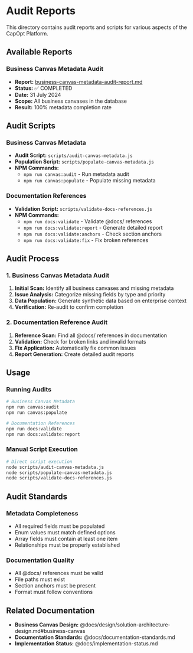 # Audit Reports

This directory contains audit reports and scripts for various aspects of the CapOpt Platform.

## Available Reports

### Business Canvas Metadata Audit
- **Report:** [business-canvas-metadata-audit-report.md](./business-canvas-metadata-audit-report.md)
- **Status:** ✅ COMPLETED
- **Date:** 31 July 2024
- **Scope:** All business canvases in the database
- **Result:** 100% metadata completion rate

## Audit Scripts

### Business Canvas Metadata
- **Audit Script:** `scripts/audit-canvas-metadata.js`
- **Population Script:** `scripts/populate-canvas-metadata.js`
- **NPM Commands:**
  - `npm run canvas:audit` - Run metadata audit
  - `npm run canvas:populate` - Populate missing metadata

### Documentation References
- **Validation Script:** `scripts/validate-docs-references.js`
- **NPM Commands:**
  - `npm run docs:validate` - Validate @docs/ references
  - `npm run docs:validate:report` - Generate detailed report
  - `npm run docs:validate:anchors` - Check section anchors
  - `npm run docs:validate:fix` - Fix broken references

## Audit Process

### 1. Business Canvas Metadata Audit
1. **Initial Scan:** Identify all business canvases and missing metadata
2. **Issue Analysis:** Categorize missing fields by type and priority
3. **Data Population:** Generate synthetic data based on enterprise context
4. **Verification:** Re-audit to confirm completion

### 2. Documentation Reference Audit
1. **Reference Scan:** Find all @docs/ references in documentation
2. **Validation:** Check for broken links and invalid formats
3. **Fix Application:** Automatically fix common issues
4. **Report Generation:** Create detailed audit reports

## Usage

### Running Audits
```bash
# Business Canvas Metadata
npm run canvas:audit
npm run canvas:populate

# Documentation References
npm run docs:validate
npm run docs:validate:report
```

### Manual Script Execution
```bash
# Direct script execution
node scripts/audit-canvas-metadata.js
node scripts/populate-canvas-metadata.js
node scripts/validate-docs-references.js
```

## Audit Standards

### Metadata Completeness
- All required fields must be populated
- Enum values must match defined options
- Array fields must contain at least one item
- Relationships must be properly established

### Documentation Quality
- All @docs/ references must be valid
- File paths must exist
- Section anchors must be present
- Format must follow conventions

## Related Documentation

- **Business Canvas Design:** @docs/design/solution-architecture-design.md#business-canvas
- **Documentation Standards:** @docs/documentation-standards.md
- **Implementation Status:** @docs/implementation-status.md 